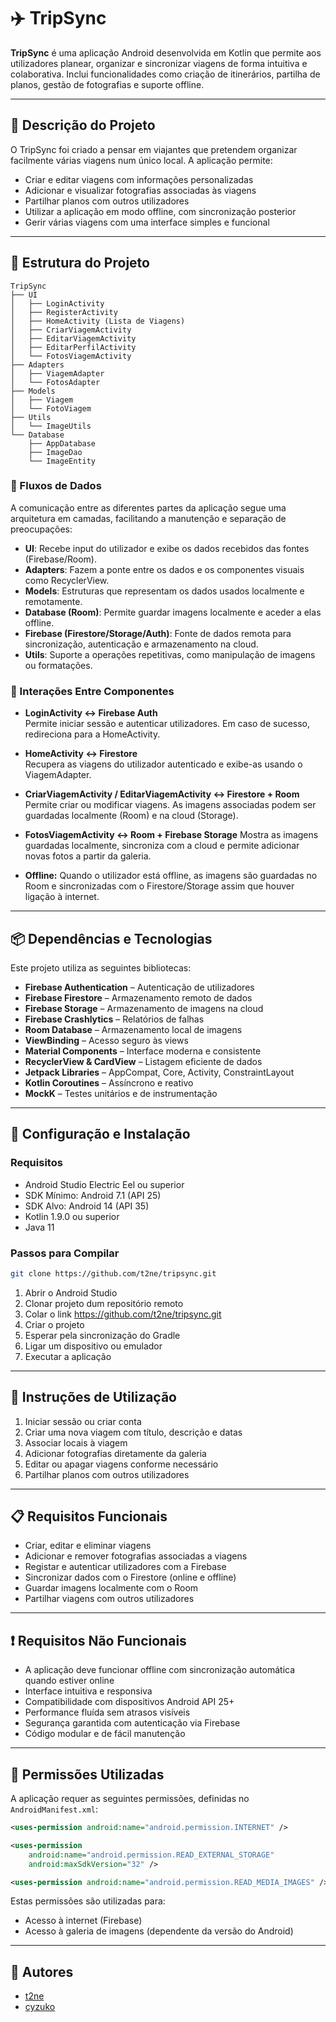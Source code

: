 
# ✈️ TripSync

**TripSync** é uma aplicação Android desenvolvida em Kotlin que permite aos utilizadores planear, organizar e sincronizar viagens de forma intuitiva e colaborativa. Inclui funcionalidades como criação de itinerários, partilha de planos, gestão de fotografias e suporte offline.

---

## 📖 Descrição do Projeto

O TripSync foi criado a pensar em viajantes que pretendem organizar facilmente várias viagens num único local. A aplicação permite:

- Criar e editar viagens com informações personalizadas
- Adicionar e visualizar fotografias associadas às viagens
- Partilhar planos com outros utilizadores
- Utilizar a aplicação em modo offline, com sincronização posterior
- Gerir várias viagens com uma interface simples e funcional

---

## 🧭 Estrutura do Projeto

```
TripSync
├── UI
│   ├── LoginActivity
│   ├── RegisterActivity
│   ├── HomeActivity (Lista de Viagens)
│   ├── CriarViagemActivity
│   ├── EditarViagemActivity
│   ├── EditarPerfilActivity
│   └── FotosViagemActivity
├── Adapters
│   ├── ViagemAdapter
│   └── FotosAdapter
├── Models
│   ├── Viagem
│   └── FotoViagem
├── Utils
│   └── ImageUtils
└── Database
    ├── AppDatabase
    ├── ImageDao  
    └── ImageEntity
```

### 🔄 Fluxos de Dados

A comunicação entre as diferentes partes da aplicação segue uma arquitetura em camadas, facilitando a manutenção e separação de preocupações:

- **UI**: Recebe input do utilizador e exibe os dados recebidos das fontes (Firebase/Room).
- **Adapters**: Fazem a ponte entre os dados e os componentes visuais como RecyclerView.
- **Models**: Estruturas que representam os dados usados localmente e remotamente.
- **Database (Room)**: Permite guardar imagens localmente e aceder a elas offline.
- **Firebase (Firestore/Storage/Auth)**: Fonte de dados remota para sincronização, autenticação e armazenamento na cloud.
- **Utils**: Suporte a operações repetitivas, como manipulação de imagens ou formatações.

### 🔁 Interações Entre Componentes

- **LoginActivity ↔ Firebase Auth**  
  Permite iniciar sessão e autenticar utilizadores. Em caso de sucesso, redireciona para a HomeActivity.

- **HomeActivity ↔ Firestore**  
  Recupera as viagens do utilizador autenticado e exibe-as usando o ViagemAdapter.

- **CriarViagemActivity / EditarViagemActivity ↔ Firestore + Room**  
  Permite criar ou modificar viagens. As imagens associadas podem ser guardadas localmente (Room) e na cloud (Storage).

- **FotosViagemActivity ↔ Room + Firebase Storage**
  Mostra as imagens guardadas localmente, sincroniza com a cloud e permite adicionar novas fotos a partir da galeria.

- **Offline:**
  Quando o utilizador está offline, as imagens são guardadas no Room e sincronizadas com o Firestore/Storage assim que houver ligação à internet.

---

## 📦 Dependências e Tecnologias

Este projeto utiliza as seguintes bibliotecas:

- **Firebase Authentication** – Autenticação de utilizadores
- **Firebase Firestore** – Armazenamento remoto de dados
- **Firebase Storage** – Armazenamento de imagens na cloud
- **Firebase Crashlytics** – Relatórios de falhas
- **Room Database** – Armazenamento local de imagens
- **ViewBinding** – Acesso seguro às views
- **Material Components** – Interface moderna e consistente
- **RecyclerView & CardView** – Listagem eficiente de dados
- **Jetpack Libraries** – AppCompat, Core, Activity, ConstraintLayout
- **Kotlin Coroutines** – Assíncrono e reativo
- **MockK** – Testes unitários e de instrumentação

---

## 🔧 Configuração e Instalação

### Requisitos

- Android Studio Electric Eel ou superior
- SDK Mínimo: Android 7.1 (API 25)
- SDK Alvo: Android 14 (API 35)
- Kotlin 1.9.0 ou superior
- Java 11

### Passos para Compilar

```bash
git clone https://github.com/t2ne/tripsync.git
```

1. Abrir o Android Studio
2. Clonar projeto dum repositório remoto
3. Colar o link https://github.com/t2ne/tripsync.git
4. Criar o projeto
5. Esperar pela sincronização do Gradle
6. Ligar um dispositivo ou emulador
7. Executar a aplicação

---

## 📱 Instruções de Utilização

1. Iniciar sessão ou criar conta
2. Criar uma nova viagem com título, descrição e datas
3. Associar locais à viagem
4. Adicionar fotografias diretamente da galeria
5. Editar ou apagar viagens conforme necessário
6. Partilhar planos com outros utilizadores

---

## 📋 Requisitos Funcionais

- Criar, editar e eliminar viagens
- Adicionar e remover fotografias associadas a viagens
- Registar e autenticar utilizadores com a Firebase
- Sincronizar dados com o Firestore (online e offline)
- Guardar imagens localmente com o Room
- Partilhar viagens com outros utilizadores

---

## ❗ Requisitos Não Funcionais

- A aplicação deve funcionar offline com sincronização automática quando estiver online
- Interface intuitiva e responsiva
- Compatibilidade com dispositivos Android API 25+
- Performance fluída sem atrasos visíveis
- Segurança garantida com autenticação via Firebase
- Código modular e de fácil manutenção

---

## 🔐 Permissões Utilizadas

A aplicação requer as seguintes permissões, definidas no `AndroidManifest.xml`:

```xml
<uses-permission android:name="android.permission.INTERNET" />

<uses-permission
    android:name="android.permission.READ_EXTERNAL_STORAGE"
    android:maxSdkVersion="32" />

<uses-permission android:name="android.permission.READ_MEDIA_IMAGES" />
```

Estas permissões são utilizadas para:

- Acesso à internet (Firebase)
- Acesso à galeria de imagens (dependente da versão do Android)

---

## 👥 Autores

- [t2ne](https://github.com/t2ne)
- [cyzuko](https://github.com/cyzuko)
